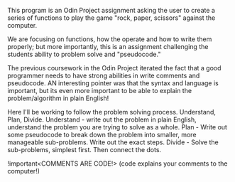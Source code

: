 This program is an Odin Project assignment asking the user to create a series of functions to play the game "rock, paper, scissors" against the computer. 

We are focusing on functions, how the operate and how to write them properly; but more importantly, this is an assignment challenging the students ability to problem solve and "pseudocode." 

The previous coursework in the Odin Project iterated the fact that a good programmer needs to have strong abilities in write comments and pseudocode. AN interesting pointer was that the syntax and language is important, but its even more important to be able to explain the problem/algorithm in plain English! 

Here I'll be working to follow the problem solving process. Understand, Plan, Divide.
Understand - write out the problem in plain English, understand the problem you are trying to solve as a whole.
Plan - Write out some pseudocode to break down the problem into smaller, more manageable sub-problems. Write out the exact steps.
Divide - Solve the sub-problems, simplest first. Then connect the dots.

!important<COMMENTS ARE CODE!> (code explains your comments to the computer!)